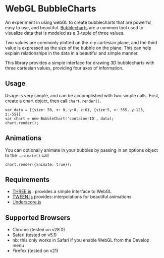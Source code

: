 WebGL BubbleCharts
==================

An experiment in using webGL to create bubblecharts that are powerful, easy to use,
and beautiful. [Bubblecharts](http://en.wikipedia.org/wiki/Bubble_chart) are a common
tool used to visualize data that is modeled as a 3-tuple of three values.

Two values are commonly plotted on the x-y cartesian plane, and the third value is
expressed as the size of the bubble on the plane. This can help explain relationships
in the data in a beautiful and simple manner.

This library provides a simple interface for drawing 3D bubblecharts with three
cartesian values, providing four axes of information.

Usage
-----
Usage is very simple, and can be accomplished with two simple calls. First,
create a chart object, then call `chart.render()`.

    var data = [{size: 50, x: 0, y:0, z:0}, {size:5, x: 555, y:123, z:-55}]
    var chart = new BubbleChart('containerID', data);
    chart.render();

Animations
----------
You can optionally animate in your bubbles by passing in an options object
to the `.animate()` call

    chart.render({animate: true});

Requirements
------------

* [THREE.js](http://threejs.org/) : provides a simple interface to WebGL
* [TWEEN.js](https://github.com/sole/tween.js/) provides: interpolations for beautiful animations
* [Underscore.js](http://underscorejs.org/)

Supported Browsers
------------------

* Chrome (tested on v28.0)
* Safari (tested on v5.1)
*  nb: this only works in Safari if you enable WebGL from the Develop menu
* Firefox (tested on v21)
